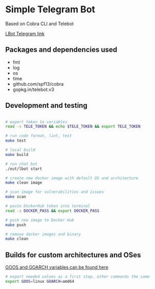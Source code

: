 # Simple Telegram Bot

Based on Cobra CLI and Telebot

[LBot Telegram link](https://t.me/levpa_bot)

## Packages and dependencies used

- fmt
- log
- os
- time
- github.com/spf13/cobra
- gopkg.in/telebot.v3

## Development and testing

```sh

# export token to variables
read -s TELE_TOKEN && echo $TELE_TOKEN && export TELE_TOKEN

# run code format, lint, test
make test

# local build
make build

# run chat bot
./out/lbot start

# create new docker image with default OS and architecture
make clean image

# scan image for vulnerabilities and issues
make scan

# paste DockerHub token into terminal
read -s DOCKER_PASS && export DOCKER_PASS

# push new image to Docker Hub
make push

# remove docker images and binary
make clean

```

## Builds for custom architectures and OSes

[GOOS and GOARCH variables can be found here](https://go.dev/doc/install/source#environment)

```sh
# export needed values as a first step, other commands the same 
export GOOS=linux GOARCH=amd64
```
